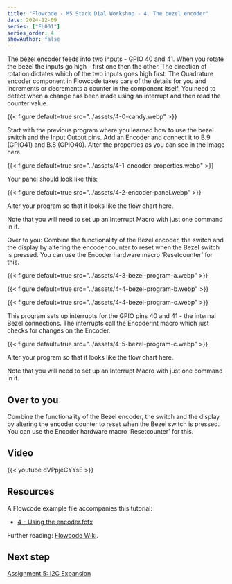 ```yaml
---
title: "Flowcode - M5 Stack Dial Workshop - 4. The bezel encoder"
date: 2024-12-09
series: ["FL001"]
series_order: 4
showAuthor: false
---
```


The bezel encoder feeds into two inputs - GPIO 40 and 41.
When you rotate the bezel the inputs go high - first one then
the other. The direction of rotation dictates which of the two
inputs goes high first. The Quadrature encoder component in
Flowcode takes care of the details for you and increments or
decrements a counter in the component itself. You need to
detect when a change has been made using an interrupt and
then read the counter value.

{{< figure
    default=true
    src="../assets/4-0-candy.webp"
    >}}

Start with the previous program where you learned how to use
the bezel switch and the Input Output pins.
Add an Encoder and connect it to B.9 (GPIO41) and B.8
(GPIO40). Alter the properties as you can see in the image
here.

{{< figure
    default=true
    src="../assets/4-1-encoder-properties.webp"
    >}}

Your panel should look like this:

{{< figure
    default=true
    src="../assets/4-2-encoder-panel.webp"
    >}}


Alter your program so that it looks like the flow chart here.


Note that you will need to set up an Interrupt Macro with just
one command in it.

Over to you:
Combine the functionality of the Bezel encoder, the switch and
the display by altering the encoder counter to reset when the
Bezel switch is pressed. You can use the Encoder hardware
macro ‘Resetcounter’ for this.



{{< figure
    default=true
    src="../assets/4-3-bezel-program-a.webp"
    >}}

{{< figure
    default=true
    src="../assets/4-4-bezel-program-b.webp"
    >}}

{{< figure
    default=true
    src="../assets/4-4-bezel-program-c.webp"
    >}}

This program sets up interrupts for the
GPIO pins 40 and 41 - the internal Bezel connections. The interrupts call the
Encoderint macro which just checks for
changes on the Encoder.

{{< figure
    default=true
    src="../assets/4-5-bezel-program-c.webp"
    >}}

Alter your program so that it looks like the flow chart here.

Note that you will need to set up an Interrupt Macro with just one command in it.

## Over to you

Combine the functionality of the Bezel encoder, the switch and the display by altering the encoder counter to reset when the Bezel switch is pressed. You can use the Encoder hardware macro ‘Resetcounter’ for this.


## Video

{{< youtube dVPpjeCYYsE >}}

## Resources

A Flowcode example file accompanies this tutorial:
- [4 - Using the encoder.fcfx](https://www.flowcode.co.uk/wiki/images/2/25/4_-_Using_the_encoder.fcfx)


Further reading: [Flowcode Wiki](https://www.flowcode.co.uk/wiki/index.php?title=Examples_and_Tutorials
).

## Next step

[Assignment 5: I2C Expansion](../05-i2c-expansion)
